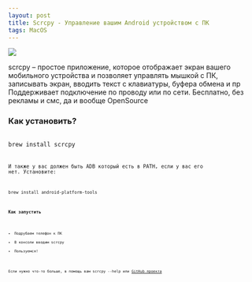 ```yaml
---
layout: post
title: Scrcpy - Управление вашим Android устройством с ПК
tags: MacOS
---
```

![](https://raw.githubusercontent.com/tatarinovms/tatarinovms.github.io/master/images/posts/​Scrcpy/logo.png)

​scrcpy – простое приложение, которое отображает экран вашего мобильного устройства и позволяет управлять мышкой с ПК, записывать экран, вводить текст с клавиатуры, буфера обмена и пр
Поддерживает подключение по проводу или по сети. 
Бесплатно, без рекламы и смс, да и вообще OpenSource

### Как установить? 

<code>
brew install scrcpy
<code>

И также у вас должен быть ADB который есть в PATH, если у вас его нет. Установите:

<code>
brew install android-platform-tools
<code>

### Как запустить

- Подрубаем телефон к ПК
- В консоли вводим scrcpy
- Пользуемся!

Если нужно что-то больше, в помощь вам scrcpy --help или [GitHub проекта](https://github.com/Genymobile/scrcpy)

